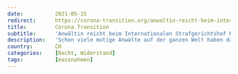 ```yaml
---
date:          2021-05-15
redirect:      https://corona-transition.org/anwaltin-reicht-beim-internationalen-strafgerichtshof-klage-gegen-den
title:         Corona Transition
subtitle:      'Anwältin reicht beim Internationalen Strafgerichtshof Klage gegen den spanischen Staat ein'
description:   'Schon viele mutige Anwälte auf der ganzen Welt haben damit begonnen, rechtliche Schritte gegen diejenigen einzuleiten, die für all das (...)'
country:       CH
categories:    [Recht, Widerstand]
tags:          [massnahmen]
---
```

